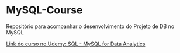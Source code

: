 # MySQL-Course
Repositório para acompanhar o desenvolvimento do Projeto de DB no MySQL

[Link do curso no Udemy: SQL - MySQL for Data Analytics](https://www.udemy.com/course/sql-mysql-for-data-analytics-and-business-intelligence/learn/lecture/8345126?start=15#overview)
